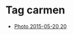 <!--
title: Tag carmen
date: 2020-06-28T14:49:39.442Z
tags:
-->
# Tag carmen

 * [Photo 2015-05-20 20](119464174077.md)